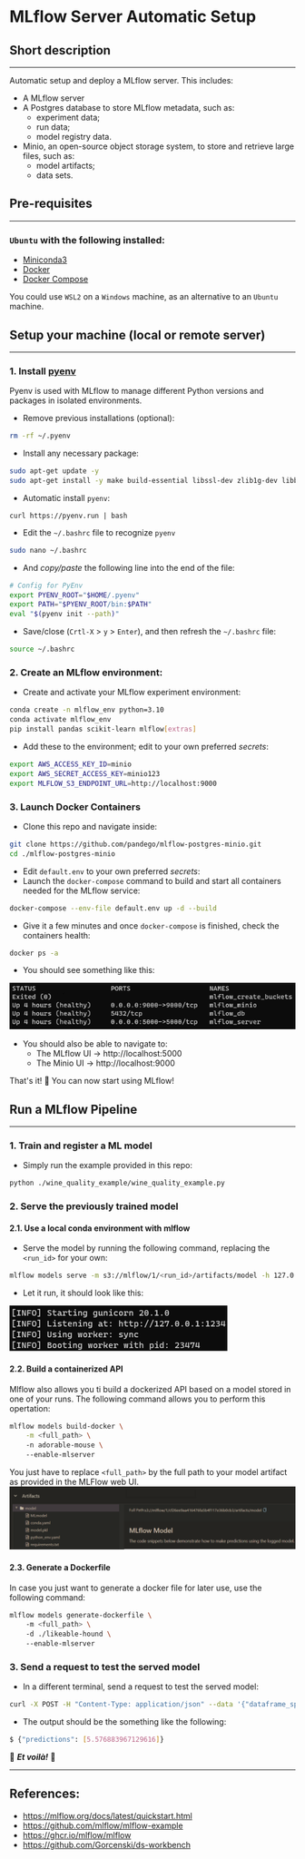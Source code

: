 # MLflow Server Automatic Setup
## Short description
___
Automatic setup and deploy a MLflow server. This includes:
- A MLflow server
- A Postgres database to store MLflow metadata, such as:
    - experiment data;
    - run data;
    - model registry data.
- Minio, an open-source object storage system, to store and retrieve large files, such as:
    - model artifacts;
    - data sets.

## Pre-requisites
___
### `Ubuntu` with the following installed:
- [Miniconda3](https://docs.conda.io/en/latest/miniconda.html) 
- [Docker](https://docs.docker.com/engine/install/ubuntu/)
- [Docker Compose](https://docs.docker.com/compose/install/linux/)

You could use `WSL2` on a `Windows` machine, as an alternative to an `Ubuntu` machine.

## Setup your machine (local or remote server)
___
### 1. Install [pyenv](https://github.com/pyenv/pyenv#automatic-installer)
Pyenv is used with MLflow to manage different Python versions and packages in isolated environments.
- Remove previous installations (optional):
```bash
rm -rf ~/.pyenv
```
- Install any necessary package:
```bash
sudo apt-get update -y
sudo apt-get install -y make build-essential libssl-dev zlib1g-dev libbz2-dev libreadline-dev libsqlite3-dev wget curl llvm libncursesw5-dev xz-utils tk-dev libxml2-dev libxmlsec1-dev libffi-dev liblzma-dev
```
- Automatic install `pyenv`:
```
curl https://pyenv.run | bash
```
- Edit the `~/.bashrc` file to recognize `pyenv`
```bash
sudo nano ~/.bashrc
```
- And *copy/paste* the following line into the end of the file:
```bash
# Config for PyEnv
export PYENV_ROOT="$HOME/.pyenv"
export PATH="$PYENV_ROOT/bin:$PATH"
eval "$(pyenv init --path)"
```
- Save/close (`Crtl-X` > `y` > `Enter`), and then refresh the `~/.bashrc` file:
```bash
source ~/.bashrc
```

### 2. Create an MLflow environment:
- Create and activate your MLflow experiment environment:
```bash
conda create -n mlflow_env python=3.10
conda activate mlflow_env
pip install pandas scikit-learn mlflow[extras]
```
- Add these to the environment; edit to your own preferred *secrets*:
```bash
export AWS_ACCESS_KEY_ID=minio
export AWS_SECRET_ACCESS_KEY=minio123
export MLFLOW_S3_ENDPOINT_URL=http://localhost:9000
```

### 3. Launch Docker Containers
- Clone this repo and navigate inside:
```bash
git clone https://github.com/pandego/mlflow-postgres-minio.git
cd ./mlflow-postgres-minio
```
- Edit `default.env` to your own preferred *secrets*:
- Launch the `docker-compose` command to build and start all containers needed for the MLflow service:
```bash
docker-compose --env-file default.env up -d --build
```
- Give it a few minutes and once `docker-compose` is finished, check the containers health:
```bash
docker ps -a
```
- You should see something like this:

![Healthy Containers](./static/healthy_containers.png)

- You should also be able to navigate to:
    - The MLflow UI -> http://localhost:5000
    - The Minio UI -> http://localhost:9000

That's it! 🥳 You can now start using MLflow!

## Run a MLflow Pipeline
___
### 1. Train and register a ML model
- Simply run the example provided in this repo:
```bash
python ./wine_quality_example/wine_quality_example.py
```

### 2. Serve the previously trained model

#### 2.1. Use a local conda environment with mlflow
- Serve the model by running the following command, replacing the `<run_id>` for your own:
```bash
mlflow models serve -m s3://mlflow/1/<run_id>/artifacts/model -h 127.0.0.1 -p 1234 --timeout 0 
```
- Let it run, it should look like this:

![Model Serve Output](./static/model_serve_output.png)

#### 2.2. Build a containerized API
Mlflow also allows you ti build a dockerized API based on a model stored in one of your runs. The following command allows you to perform this opertation:
```bash
mlflow models build-docker \
    -m <full_path> \ 
    -n adorable-mouse \ 
    --enable-mlserver
```
You just have to replace `<full_path>` by the full path to your model artifact as provided in the MLFlow web UI.  
![Alt text](./static/full_path_mlflow.png)

#### 2.3. Generate a Dockerfile
In case you just want to generate a docker file for later use, use the following command:
```bash
mlflow models generate-dockerfile \ 
    -m <full_path> \ 
    -d ./likeable-hound \ 
    --enable-mlserver
```


### 3. Send a request to test the served model
- In a different terminal, send a request to test the served model:
```bash
curl -X POST -H "Content-Type: application/json" --data '{"dataframe_split": {"data": [[7.4,0.7,0,1.9,0.076,11,34,0.9978,3.51,0.56,9.4]], "columns": ["fixed acidity","volatile acidity","citric acid","residual sugar","chlorides","free sulfur dioxide","total sulfur dioxide","density","pH","sulphates","alcohol"]}}' http://127.0.0.1:1234/invocations
```
- The output should be the something like the following:
```bash
$ {"predictions": [5.576883967129616]}
```

🎊 ***Et voilà!*** 🎊

___
## References:
- https://mlflow.org/docs/latest/quickstart.html
- https://github.com/mlflow/mlflow-example
- https://ghcr.io/mlflow/mlflow
- https://github.com/Gorcenski/ds-workbench
